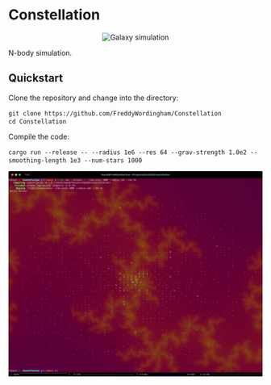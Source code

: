 # Constellation

<div align="center">
    <img src="./images/logo.svg" alt="Galaxy simulation" width=200>
</div>

N-body simulation.

## Quickstart

Clone the repository and change into the directory:

```shell
git clone https://github.com/FreddyWordingham/Constellation
cd Constellation
```

Compile the code:

```shell
cargo run --release -- --radius 1e6 --res 64 --grav-strength 1.0e2 --smoothing-length 1e3 --num-stars 1000
```

![Terminal simulation](./images/screenshot.png)
